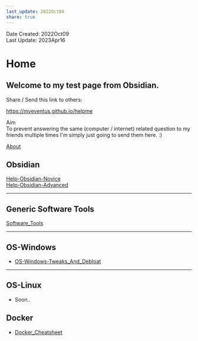 ```yaml
---  
last_update: 2022Oct04  
share: true    
---  
```

  
Date Created: 2022Oct09  
Last Update: 2023Apr16  
  
  
# Home  
  
## Welcome to my test page from Obsidian.   
  
Share / Send this link to others:  
  
<a href="https://myeventus.github.io/helpme">https://myeventus.github.io/helpme</a>  
  
Aim  
To prevent answering the same (computer / internet) related question to my friends multiple times I'm simply just going to send them here. :)  
  
  
[About](./About.md)  
  
## Obsidian  
[Help-Obsidian-Novice](Help-Obsidian-Novice.md)  
[Help-Obsidian-Advanced](Help-Obsidian-Advanced.md)  
  
---  
  
## Generic Software Tools  
[Software_Tools](./Software_Tools.md)  
  
---  
  
## OS-Windows  
- [OS-Windows-Tweaks_And_Debloat](OS-Windows-Tweaks_And_Debloat.md)  
  
---  
  
## OS-Linux  
- Soon..  
  
## Docker  
- [Docker_Cheatsheet](Docker_Cheatsheet.md)  
